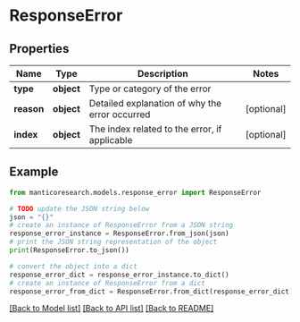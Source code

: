 # ResponseError


## Properties

Name | Type | Description | Notes
------------ | ------------- | ------------- | -------------
**type** | **object** | Type or category of the error | 
**reason** | **object** | Detailed explanation of why the error occurred | [optional] 
**index** | **object** | The index related to the error, if applicable | [optional] 

## Example

```python
from manticoresearch.models.response_error import ResponseError

# TODO update the JSON string below
json = "{}"
# create an instance of ResponseError from a JSON string
response_error_instance = ResponseError.from_json(json)
# print the JSON string representation of the object
print(ResponseError.to_json())

# convert the object into a dict
response_error_dict = response_error_instance.to_dict()
# create an instance of ResponseError from a dict
response_error_from_dict = ResponseError.from_dict(response_error_dict)
```
[[Back to Model list]](../README.md#documentation-for-models) [[Back to API list]](../README.md#documentation-for-api-endpoints) [[Back to README]](../README.md)



